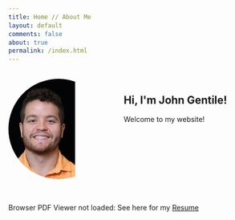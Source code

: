 ```yaml
---
title: Home // About Me
layout: default
comments: false
about: true
permalink: /index.html
---
```


<br />
<div style="display: table-cell; width: 600px;">
  <div style="float: left; border-radius: 50%; width: 200px; height: 200px; overflow: hidden; margin-right: 30px;">
    <img title="Hello, world!" alt="John Gentile Profile Pic" src="/assets/images/profileimage.jpeg" style="display: inline; margin: 0 auto; height: 100%; width=auto;" />
  </div>
  <h2>Hi, I'm John Gentile!</h2>
  Welcome to my website!
</div>

<br />
<br />
<object id="pdf_content" data="/John_Gentile_Resume.pdf?#zoom=85&scrollbar=0&toolbar=0&navpanes=0" type="application/pdf" width="100%" height="975">
  <p>Browser PDF Viewer not loaded: See here for my <a href="/John_Gentile_Resume.pdf">Resume</a></p>
</object>
<br />
